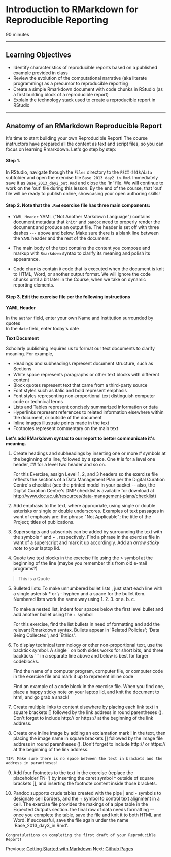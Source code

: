 #  Introduction to RMarkdown for Reproducible Reporting

90 minutes 

---------------------------------------------------

## Learning Objectives

* Identify characteristics of reproducible reports based on a published example provided in class
* Review the evolution of the computational narrative (aka literate programming) as a precursor to reproducible reporting
* Create a simple Rmarkdown document with code chunks in RStudio (as a first building block of a reproducible report) 
* Explain the technology stack used to create a reproducible report in RStudio



----------------------------------------------------

## Anatomy of an RMarkdown Reproducible Report

It's time to start building your own Reproducible Report! The course instructors have prepared all the content as text and script files, so you can focus on learning Rmarkdown. Let's go step by step:

#### Step 1. 

In RStudio, navigate through the `Files` directory to the `FSCI-2018/data` subfolder and open the exercise file `Base_2013_day2_in.Rmd`. Immediately save it as `Base_2013_day2_out.Rmd` and close the 'in' file. We will  continue to work on the 'out' file during this lesson.  By the end of the course, that 'out' file will be ready to publish online, showcasing your open authoring skills!

#### Step 2. Note that the `.Rmd` exercise file has three main components:

*  `YAML Header` 
YAML ("Not Another Markdown Language") contains document metadata that `knitr` and `pandoc` need to properly render the document and produce an output file. The header is set off with three dashes `---` above and below. Make sure there is  a blank line between the `YAML` header and the rest of the document. 

*   The main body of the text contains the content you compose and markup with `Rmarkdown` syntax to clarify its meaning and polish its appearance.

*    Code chunks contain `R` code that is executed when the document is knit to HTML, Word, or another output format. We will ignore the code chunks until a bit later in the Course, when we take on dynamic reporting elements.


#### Step 3. Edit the exercise file per the following instructions 


**YAML Header**

In the `author` field, enter your own Name and Institution surrounded by quotes    
In the `date` field, enter today's date


**Text Document**


Scholarly publishing requires us to format our text documents to clarify
meaning. For example,

* Headings and subheadings represent document structure, such as Sections
* White space represents paragraphs or other text blocks with different content
* Block quotes represent text that came from a third-party source
* Font styles such as italic and bold represent emphasis
* Font styles representing non-proportional text distinguish computer code or technical terms
* Lists and Tables represent concisely summarized information or data
* Hyperlinks represent references to related information elsewhere within the document, or outside of the document
* Inline images illustrate points made in the text
* Footnotes represent commentary on the main text


**Let's add RMarkdown syntax to our report to better communicate it's meaning.** 


1. Create headings and subheadings by inserting one or more \# symbols at the beginning of a line, followed by a space. One \# is for a level one header, \#\# for a level two header and so on. 

    For this Exercise, assign Level 1, 2, and 3 headers so the exercise file reflects the sections of a Data Management Plan per the Digital Curation Centre's checklist (see the printed model in your packet -- also, the Digital Curation Centre's DMP checklist is available for download at http://www.dcc.ac.uk/resources/data-management-plans/checklist)

2. Add emphasis to the text, where appropriate, using single or double asterisks or single or double underscores. Examples of text passages in want of emphasis are:  the phrase "Not Applicable"; the title of the Project; titles of publications.

3. Superscripts and subscripts can be added by surrounding the text with the symbols \^ and \~ , respectively. Find a phrase in the exercise file in want of a superscript and mark it up accordingly. Add an _arrow sticky note_ to your laptop lid.

4. Quote two text blocks in the exercise file using the \> symbol at the beginning of the line (maybe you remember this from old e-mail programs?)

> This is a Quote

5. Bulleted lists: To make unnumbered bullet lists , just start each line with a single asterisk \* or \ - hyphen and a space for the bullet item.  Numbered lists work the same way using 1. 2. 3. or a. b. c.  

    To make a nested list, indent four spaces below the first level bullet and add another bullet using the \+ symbol

    For this exercise, find the list bullets in need of formatting and add the relevant Rmarkdown syntax. Bullets appear in  'Related Policies'; 'Data Being Collected'; and 'Ethics'.
    

6. To display technical terminology or other non-proportional text, use the backtick symbol. A single \` on both sides works for short bits, and  three backticks \`\`\` in a separate line above and below is best for larger codeblocks.  

    Find the name of a computer program, computer file, or computer code in the exercise file and mark it up to represent inline code
  
    Find an example of a code block in the exercise file. When you find one, place a happy sticky note on your laptop lid, and knit the document to html, and go grab a snack!

7. Create multiple links to content elsewhere by placing each link text in square brackets \[\] followed by the link address in round parentheses \(\). Don't forget to include http:// or https:// at the beginning of the link address. 

8. Create one inline image by adding an exclamation mark \! in the text, then placing the image name  in square brackets \[\] followed by the image file address in round parentheses \(\). Don't forget to include http:// or https:// at the beginning of the link address. 

```
TIP: Make sure there is no space between the text in brackets and the address in parantheses!
```

9. Add four footnotes to the text in the exercise (replace the placeholder'FN-') by inserting the caret symbol \^ outside of square brackets \[\], and inserting the footnote content inside those brackets.

10. Pandoc supports crude tables created with the pipe \| and \- symbols to designate cell borders, and the \+ symbol to control text alignment in a cell. The exercise file provides the makings of a pipe table in the Expected Outputs section. the final row of data needs formatting -- once you complete the table, save the file and knit it to both HTML and Word. If successful, save the file again under the name 'Base_2013_day3_in.Rmd'. 

```
Congratulations on completing the first draft of your Reproducible Report!

```


Previous: [Getting Started with Markdown](00-getting-started.html) Next: [Github Pages](02-gh-pages.html)
